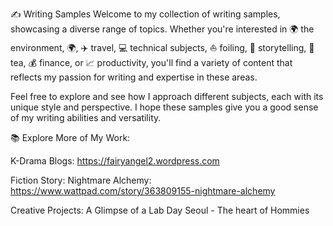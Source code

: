 ✍️ Writing Samples
Welcome to my collection of writing samples, showcasing a diverse range of topics. Whether you're interested in 🌍 the environment, 🌍, ✈️ travel, 💻 technical subjects, ⛵ foiling, 📖 storytelling, 🍵 tea, 💰 finance, or 📈 productivity, you'll find a variety of content that reflects my passion for writing and expertise in these areas.

Feel free to explore and see how I approach different subjects, each with its unique style and perspective. I hope these samples give you a good sense of my writing abilities and versatility.

📚 Explore More of My Work:

 
K-Drama Blogs: https://fairyangel2.wordpress.com


Fiction Story:
Nightmare Alchemy: https://www.wattpad.com/story/363809155-nightmare-alchemy

Creative Projects:
A Glimpse of a Lab Day
Seoul - The heart of Hommies


